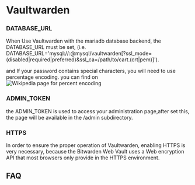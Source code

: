 # Vaultwarden

### DATABASE_URL

When Use Vaultwarden with the mariadb database backend, the DATABASE_URL must be set, 
 (i.e. DATABASE_URL='mysql://<user>:<password>@mysql/vaultwarden[?ssl_mode=(disabled|required|preferred)&ssl_ca=/path/to/cart.(crt|pem)]').

and If your password contains special characters, you will need to use percentage encoding.
you can find on ![Wikipedia page for percent encoding](https://en.wikipedia.org/wiki/Percent-encoding#Percent-encoding_reserved_characters) 

### ADMIN_TOKEN

the ADMIN_TOKEN is used to access your administration page,after set this, the page will be available in the /admin subdirectory.

### HTTPS 

In order to ensure the proper operation of Vaultwarden, enabling HTTPS is very necessary, because the Bitwarden Web Vault uses a Web encryption API that most browsers only provide in the HTTPS environment.


## FAQ
